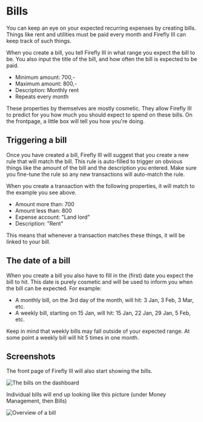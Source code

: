 # Bills

You can keep an eye on your expected recurring expenses by creating bills. Things like rent and utilities must be paid every month and Firefly III can keep track of such things.

When you create a bill, you tell Firefly III in what range you expect the bill to be. You also input the title of the bill, and how often the bill is expected to be paid.

* Minimum amount: 700,-
* Maximum amount: 800,-
* Description: Monthly rent
* Repeats every month

These properties by themselves are mostly cosmetic. They allow Firefly III to predict for you how much you should expect to spend on these bills. On the frontpage, a little box will tell you how you're doing.

## Triggering a bill

Once you have created a bill, Firefly III will suggest that you create a new rule that will match the bill. This rule is auto-filled to trigger on obvious things like the amount of the bill and the description you entered. Make sure you fine-tune the rule so any new transactions will auto-match the rule.

When you create a transaction with the following properties, it will match to the example you see above.

* Amount more than: 700
* Amount less than: 800
* Expense account: "Land lord"
* Description: "Rent"

This means that whenever a transaction matches these things, it will be linked to your bill.

## The date of a bill

When you create a bill you also have to fill in the \(first\) date you expect the bill to hit. This date is purely cosmetic and will be used to inform you when the bill can be expected. For example:

* A monthly bill, on the 3rd day of the month, will hit: 3 Jan, 3 Feb, 3 Mar, etc.
* A weekly bill, starting on 15 Jan, will hit: 15 Jan, 22 Jan, 29 Jan, 5 Feb, etc.

Keep in mind that weekly bills may fall outside of your expected range. At some point a weekly bill will hit 5 times in one month.

## Screenshots

The front page of Firefly III will also start showing the bills.

![The bills on the dashboard](https://firefly-iii.org/static/docs/4.8.0/bills-frontpage.png)

Individual bills will end up looking like this picture \(under Money Management, then Bills\)

![Overview of a bill](https://firefly-iii.org/static/docs/4.7.0/bills-show.png)

